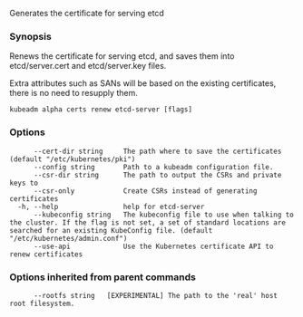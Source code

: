
Generates the certificate for serving etcd

### Synopsis

Renews the certificate for serving etcd, and saves them into etcd/server.cert and etcd/server.key files. 

Extra attributes such as SANs will be based on the existing certificates, there is no need to resupply them.

```
kubeadm alpha certs renew etcd-server [flags]
```

### Options

```
      --cert-dir string     The path where to save the certificates (default "/etc/kubernetes/pki")
      --config string       Path to a kubeadm configuration file.
      --csr-dir string      The path to output the CSRs and private keys to
      --csr-only            Create CSRs instead of generating certificates
  -h, --help                help for etcd-server
      --kubeconfig string   The kubeconfig file to use when talking to the cluster. If the flag is not set, a set of standard locations are searched for an existing KubeConfig file. (default "/etc/kubernetes/admin.conf")
      --use-api             Use the Kubernetes certificate API to renew certificates
```

### Options inherited from parent commands

```
      --rootfs string   [EXPERIMENTAL] The path to the 'real' host root filesystem.
```

